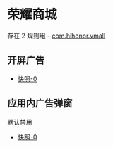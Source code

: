 # 荣耀商城

存在 2 规则组 - [com.hihonor.vmall](/src/apps/com.hihonor.vmall.ts)

## 开屏广告

- [快照-0](https://i.gkd.li/import/13459017)

## 应用内广告弹窗

默认禁用

- [快照-0](https://i.gkd.li/import/13060881)
